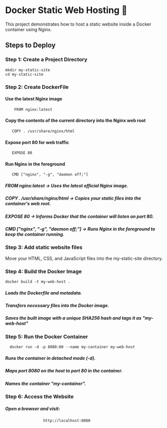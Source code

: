 # Docker Static Web Hosting 🚀  

This project demonstrates how to host a static website inside a Docker container using Nginx.  

## Steps to Deploy  

### Step 1: Create a Project Directory  
  
    mkdir my-static-site  
    cd my-static-site

### Step 2: Create DockerFile
 
  #### Use the latest Nginx image  
        FROM nginx:latest  

  #### Copy the contents of the current directory into the Nginx web root  
       COPY . /usr/share/nginx/html  

  #### Expose port 80 for web traffic  
       EXPOSE 80  

 #### Run Nginx in the foreground  
       CMD ["nginx", "-g", "daemon off;"]

##### FROM nginx:latest → Uses the latest official Nginx image.
##### COPY . /usr/share/nginx/html → Copies your static files into the container's web root.
##### EXPOSE 80 → Informs Docker that the container will listen on port 80.
##### CMD ["nginx", "-g", "daemon off;"] → Runs Nginx in the foreground to keep the container running.

### Step 3: Add static website files
  Move your HTML, CSS, and JavaScript files into the my-static-site directory.
### Step 4: Build the Docker Image
    docker build -t my-web-host .
##### Loads the Dockerfile and metadata.
##### Transfers necessary files into the Docker image.
##### Saves the built image with a unique SHA256 hash and tags it as "my-web-host"

### Step 5: Run the Docker Container
      docker run -d -p 8080:80 --name my-container my-web-host
##### Runs the container in detached mode (-d).
##### Maps port 8080 on the host to port 80 in the container.
##### Names the container "my-container".

### Step 6: Access the Website
  ##### Open a browser and visit:
                     http://localhost:8080




     

